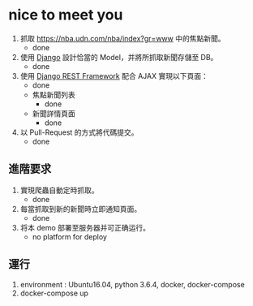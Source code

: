 # nice to meet you
1. 抓取 https://nba.udn.com/nba/index?gr=www 中的焦點新聞。
    - done
2. 使用 [Django](https://www.djangoproject.com/) 設計恰當的 Model，并將所抓取新聞存儲至 DB。
    - done
3. 使用 [Django REST Framework](http://www.django-rest-framework.org/) 配合 AJAX 實現以下頁面：
	 - done
	 * 焦點新聞列表
	    - done
	 * 新聞詳情頁面
	    - done
4. 以 Pull-Request 的方式將代碼提交。
    - done

## 進階要求
1. 實現爬蟲自動定時抓取。
    - done
2. 每當抓取到新的新聞時立即通知頁面。
    - done
3. 将本 demo 部署至服务器并可正确运行。
    - no platform for deploy

## 運行
1. environment : Ubuntu16.04, python 3.6.4, docker, docker-compose
2. docker-compose up